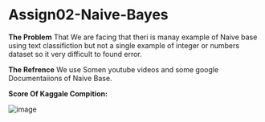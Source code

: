 # Assign02-Naive-Bayes

**The Problem** That We are facing that theri is manay example of Naive base using text classifiction
but not a single example of integer or numbers dataset so it very difficult to found error.

**The Refrence** We use Somen youtube videos and some google Documentaiions of Naive Base.

**Score Of Kaggale Compition:**

![image](https://user-images.githubusercontent.com/74369888/146022167-b316e3bc-3ed0-4e45-9463-2997d17d15b4.png)
